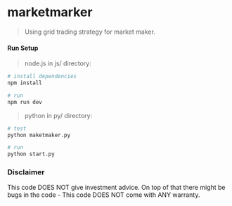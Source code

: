 # marketmarker

> Using grid trading strategy for market maker.

#### Run Setup

> node.js 
in js/ directory:

``` bash
# install dependencies
npm install

# run
npm run dev

```
> python
in py/ directory:

``` bash
# test
python maketmaker.py

# run
python start.py

```

###  Disclaimer 
This code DOES NOT give investment advice. On top of that there might be bugs in the code - This code DOES NOT come with ANY warranty.
